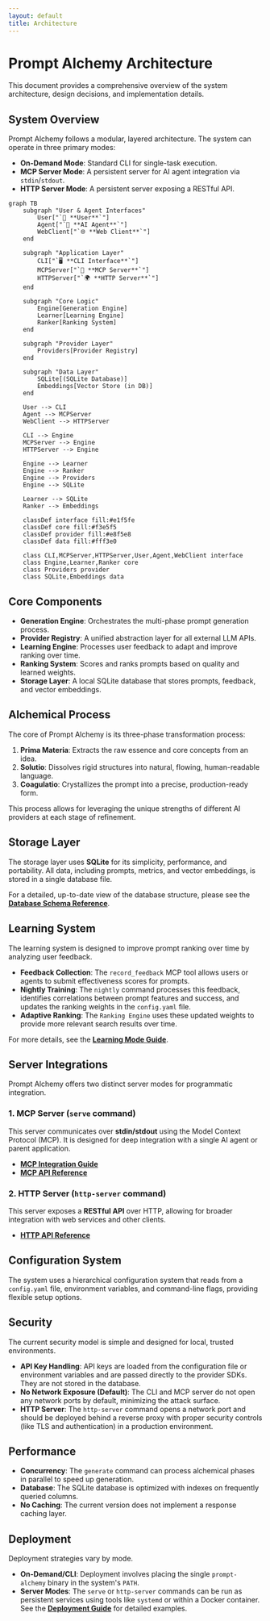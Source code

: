 ```yaml
---
layout: default
title: Architecture
---
```


# Prompt Alchemy Architecture

This document provides a comprehensive overview of the system architecture, design decisions, and implementation details.

## System Overview

Prompt Alchemy follows a modular, layered architecture. The system can operate in three primary modes:

- **On-Demand Mode**: Standard CLI for single-task execution.
- **MCP Server Mode**: A persistent server for AI agent integration via `stdin`/`stdout`.
- **HTTP Server Mode**: A persistent server exposing a RESTful API.

```mermaid
graph TB
    subgraph "User & Agent Interfaces"
        User["`👤 **User**`"]
        Agent["`🤖 **AI Agent**`"]
        WebClient["`🌐 **Web Client**`"]
    end
    
    subgraph "Application Layer"
        CLI["`🖥️ **CLI Interface**`"]
        MCPServer["`🔌 **MCP Server**`"]
        HTTPServer["`🌍 **HTTP Server**`"]
    end
    
    subgraph "Core Logic"
        Engine[Generation Engine]
        Learner[Learning Engine]
        Ranker[Ranking System]
    end
    
    subgraph "Provider Layer"
        Providers[Provider Registry]
    end
    
    subgraph "Data Layer"
        SQLite[(SQLite Database)]
        Embeddings[Vector Store (in DB)]
    end
    
    User --> CLI
    Agent --> MCPServer
    WebClient --> HTTPServer
    
    CLI --> Engine
    MCPServer --> Engine
    HTTPServer --> Engine
    
    Engine --> Learner
    Engine --> Ranker
    Engine --> Providers
    Engine --> SQLite
    
    Learner --> SQLite
    Ranker --> Embeddings
    
    classDef interface fill:#e1f5fe
    classDef core fill:#f3e5f5
    classDef provider fill:#e8f5e8
    classDef data fill:#fff3e0
    
    class CLI,MCPServer,HTTPServer,User,Agent,WebClient interface
    class Engine,Learner,Ranker core
    class Providers provider
    class SQLite,Embeddings data
```

## Core Components

- **Generation Engine**: Orchestrates the multi-phase prompt generation process.
- **Provider Registry**: A unified abstraction layer for all external LLM APIs.
- **Learning Engine**: Processes user feedback to adapt and improve ranking over time.
- **Ranking System**: Scores and ranks prompts based on quality and learned weights.
- **Storage Layer**: A local SQLite database that stores prompts, feedback, and vector embeddings.

## Alchemical Process

The core of Prompt Alchemy is its three-phase transformation process:

1.  **Prima Materia**: Extracts the raw essence and core concepts from an idea.
2.  **Solutio**: Dissolves rigid structures into natural, flowing, human-readable language.
3.  **Coagulatio**: Crystallizes the prompt into a precise, production-ready form.

This process allows for leveraging the unique strengths of different AI providers at each stage of refinement.

## Storage Layer

The storage layer uses **SQLite** for its simplicity, performance, and portability. All data, including prompts, metrics, and vector embeddings, is stored in a single database file.

For a detailed, up-to-date view of the database structure, please see the **[Database Schema Reference](./database)**.

## Learning System

The learning system is designed to improve prompt ranking over time by analyzing user feedback.

- **Feedback Collection**: The `record_feedback` MCP tool allows users or agents to submit effectiveness scores for prompts.
- **Nightly Training**: The `nightly` command processes this feedback, identifies correlations between prompt features and success, and updates the ranking weights in the `config.yaml` file.
- **Adaptive Ranking**: The `Ranking Engine` uses these updated weights to provide more relevant search results over time.

For more details, see the **[Learning Mode Guide](./learning-mode)**.

## Server Integrations

Prompt Alchemy offers two distinct server modes for programmatic integration.

### 1. MCP Server (`serve` command)

This server communicates over **stdin/stdout** using the Model Context Protocol (MCP). It is designed for deep integration with a single AI agent or parent application.

- **[MCP Integration Guide](./mcp-integration)**
- **[MCP API Reference](./mcp-api-reference)**

### 2. HTTP Server (`http-server` command)

This server exposes a **RESTful API** over HTTP, allowing for broader integration with web services and other clients.

- **[HTTP API Reference](./http-api-reference)**

## Configuration System

The system uses a hierarchical configuration system that reads from a `config.yaml` file, environment variables, and command-line flags, providing flexible setup options.

## Security

The current security model is simple and designed for local, trusted environments.

- **API Key Handling**: API keys are loaded from the configuration file or environment variables and are passed directly to the provider SDKs. They are not stored in the database.
- **No Network Exposure (Default)**: The CLI and MCP server do not open any network ports by default, minimizing the attack surface.
- **HTTP Server**: The `http-server` command opens a network port and should be deployed behind a reverse proxy with proper security controls (like TLS and authentication) in a production environment.

## Performance

- **Concurrency**: The `generate` command can process alchemical phases in parallel to speed up generation.
- **Database**: The SQLite database is optimized with indexes on frequently queried columns.
- **No Caching**: The current version does not implement a response caching layer.

## Deployment

Deployment strategies vary by mode.

-   **On-Demand/CLI**: Deployment involves placing the single `prompt-alchemy` binary in the system's `PATH`.
-   **Server Modes**: The `serve` or `http-server` commands can be run as persistent services using tools like `systemd` or within a Docker container. See the **[Deployment Guide](./deployment-guide)** for detailed examples.
